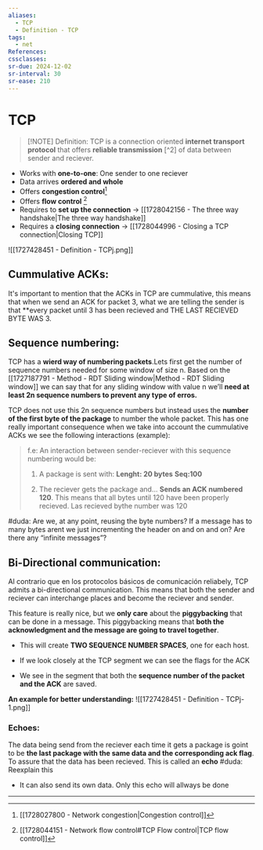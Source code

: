 ```yaml
---
aliases:
  - TCP
  - Definition - TCP
tags:
  - net
References: 
cssclasses: 
sr-due: 2024-12-02
sr-interval: 30
sr-ease: 210
---
```

# TCP

> [!NOTE]  Definition:
>  TCP is a connection oriented **internet transport protocol** that offers **reliable transmission** [\^2\] of data between sender and reciever.

+ Works with **one-to-one**: One sender to one reciever
+ Data arrives **ordered and whole**
+ Offers **congestion control**[^1]
+ Offers **flow control** [^3]
+ Requires to **set up the connection** → [[1728042156 - The three way handshake|The three way handshake]] 
+ Requires a **closing connection** → [[1728044996 - Closing a TCP connection|Closing TCP]]

![[1727428451 - Definition - TCPj.png]]

## Cummulative ACKs:
It's important to mention that the ACKs in TCP are cummulative, this means that when we send an ACK for packet 3, what we are telling the sender is that **every packet until 3 has been recieved and THE LAST RECIEVED BYTE WAS 3. 

## Sequence numbering:
TCP has a **wierd way of numbering packets**.Lets first get the number of sequence numbers needed for some window of size n.
Based on the [[1727187791 - Method - RDT Sliding window|Method - RDT Sliding window]] we can say that for any sliding window with value n we’ll **need at least 2n sequence numbers to prevent any type of erros.**

TCP does not use this 2n sequence numbers but instead uses the **number of the first byte of the package** to number the whole packet. This has one really important consequence when we take into account the cummulative ACKs we see the following interactions (example):


> f.e: An interaction between sender-reciever with this sequence numbering would be:
> 
> 1. A package is sent with: 
> **Lenght: 20 bytes**
> **Seq:100**
> 
> 2. The reciever gets the package and… 
> **Sends an ACK numbered 120**. This means that all bytes until 120 have been properly recieved. Las recieved bythe number was 120
>



#duda: Are we, at any point, reusing the byte numbers? If a message has to many bytes arent we just incrementing the header on and on and on? Are there any “infinite messages”?

## Bi-Directional communication:
Al contrario que en los protocolos básicos de comunicación reliabely, TCP admits a bi-directional communication. This means that both the sender and reciever can interchange places and become the reciever and sender. 

This feature is really nice, but we **only care** about the **piggybacking** that can be done in a message. This piggybacking means that **both the acknowledgment and the message are going to travel together**. 

+ This will create **TWO SEQUENCE NUMBER SPACES**, one for each host. 
+ If we look closely at the TCP segment we can see the flags for the ACK

+ We see in the segment that both the **sequence number of the packet and the ACK** are saved.

**An example for better understanding:**
	![[1727428451 - Definition - TCPj-1.png]]

### Echoes: 
The data being send from the reciever each time it gets a package is goint to be **the last package with the same data and the corresponding ack flag**. To assure that the data has been recieved. This is called an **echo**
#duda: Reexplain this
+ It can also send its own data. Only this echo will allways be done

***

[^1]: [[1728027800 - Network congestion|Congestion control]]
[^2]: When explaining the workings of TCP we begin by assuming that the [[1727176650 - Principles of reliable data transfer|Principles of reliable data transfer]] are known, and the methods used for it are to.
[^3]: [[1728044151 - Network flow control#TCP Flow control|TCP flow control]]